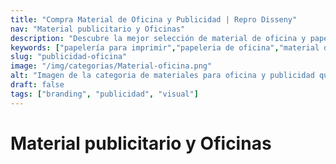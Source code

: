 ```yaml
---
title: "Compra Material de Oficina y Publicidad | Repro Disseny"
nav: "Material publicitario y Oficinas"
description: "Descubre la mejor selección de material de oficina y papelería personalizada. Calidad garantizada en impresión y publicidad. ¡Solicita presupuesto!"
keywords: ["papelería para imprimir","papeleria de oficina","material de oficina online","carpetas oficina","productos de oficina","Material publicitario","Impresión publicitaria"]
slug: "publicidad-oficina"
image: "/img/categorias/Material-oficina.png"
alt: "Imagen de la categoria de materiales para oficina y publicidad que fabrica Repro Disseny"
draft: false
tags: ["branding", "publicidad", "visual"]
---
```

# Material publicitario y Oficinas